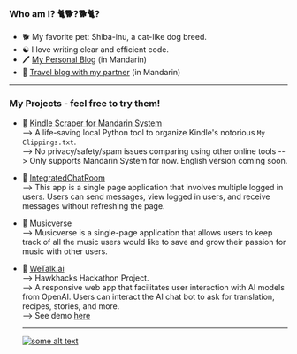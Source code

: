 ### Who am I? 🐈🐕?🐕🐈?
- 🐕 My favorite pet: Shiba-inu, a cat-like dog breed.
- ☯️ I love writing clear and efficient code.
- 🖊️ [My Personal Blog](https://shibe.meowshiba.com/) (in Mandarin)
- 🌈 [Travel blog with my partner](https://meowshiba.com/) (in Mandarin)

---

### My Projects - feel free to try them!
- 📘 [Kindle Scraper for Mandarin System](https://github.com/xwshiba/kindle_scraper_zh)<br>
  --> A life-saving local Python tool to organize Kindle's notorious `My Clippings.txt`.<br>
  --> No privacy/safety/spam issues comparing using other online tools
  --> Only supports Mandarin System for now. English version coming soon.
  
- 💬 [IntegratedChatRoom](https://github.com/xwshiba/IntegratedChatRoom)<br>
--> This app is a single page application that involves multiple logged in users. Users can send messages, view logged in users, and receive messages without refreshing the page.

- 🎵 [Musicverse](https://github.com/xwshiba/Musicverse)<br>
--> Musicverse is a single-page application that allows users to keep track of all the music users would like to save and grow their passion for music with other users.
    
- 🤖 [WeTalk.ai](https://github.com/xwshiba/fun-with-ai)<br>
  --> Hawkhacks Hackathon Project.<br>
  --> A responsive web app that facilitates user interaction with AI models from OpenAI. Users can interact the AI chat bot to ask for translation, recipes, stories, and more.<br>
  --> See demo [here](https://www.youtube.com/watch?v=pA8pMxT0tJs&t=1s)

  
  ---
  
  [![some alt text](https://www.randos.online/u/xwshiba)](https://randos.online/u/xwshiba/next)

<!--
**xwshiba/xwshiba** is a ✨ _special_ ✨ repository because its `README.md` (this file) appears on your GitHub profile.

Here are some ideas to get you started:

- 🔭 I’m currently working on ...
- 🌱 I’m currently learning ...
- 👯 I’m looking to collaborate on ...
- 🤔 I’m looking for help with ...
- 💬 Ask me about ...
- 📫 How to reach me: ...
- 😄 Pronouns: ...
- ⚡ Fun fact: ...
-->
